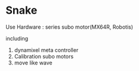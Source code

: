 # Snake

Use Hardware : series subo motor(MX64R, Robotis)

including
  1. dynamixel meta controller
  2. Calibration subo motors
  3. move like wave
  
  
  
